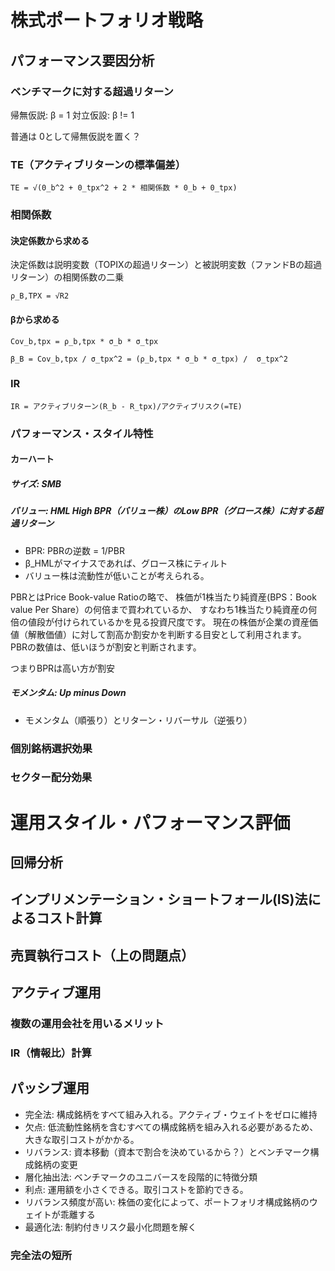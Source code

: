 # 株式ポートフォリオ戦略

## パフォーマンス要因分析

### ベンチマークに対する超過リターン

帰無仮説: β = 1
対立仮設: β != 1

普通は 0として帰無仮説を置く？

### TE（アクティブリターンの標準偏差）
```
TE = √(0_b^2 + 0_tpx^2 + 2 * 相関係数 * 0_b + 0_tpx)
```

### 相関係数

#### 決定係数から求める
決定係数は説明変数（TOPIXの超過リターン）と被説明変数（ファンドBの超過リターン）の相関係数の二乗
```
ρ_B,TPX = √R2
```
#### βから求める
```
Cov_b,tpx = ρ_b,tpx * σ_b * σ_tpx 
```
```
β_B = Cov_b,tpx / σ_tpx^2 = (ρ_b,tpx * σ_b * σ_tpx) /  σ_tpx^2
```

### IR
```
IR = アクティブリターン(R_b - R_tpx)/アクティブリスク(=TE)
```

### パフォーマンス・スタイル特性

#### カーハート
##### サイズ: SMB
##### バリュー: HML High BPR（バリュー株）のLow BPR（グロース株）に対する超過リターン
  * BPR: PBRの逆数 = 1/PBR
  * β_HMLがマイナスであれば、グロース株にティルト
  * バリュー株は流動性が低いことが考えられる。
  
PBRとはPrice Book-value Ratioの略で、
株価が1株当たり純資産(BPS：Book value Per Share）の何倍まで買われているか、
すなわち1株当たり純資産の何倍の値段が付けられているかを見る投資尺度です。
現在の株価が企業の資産価値（解散価値）に対して割高か割安かを判断する目安として利用されます。
PBRの数値は、低いほうが割安と判断されます。

つまりBPRは高い方が割安

##### モメンタム: Up minus Down 
  * モメンタム（順張り）とリターン・リバーサル（逆張り）


### 個別銘柄選択効果
### セクター配分効果

# 運用スタイル・パフォーマンス評価


## 回帰分析

## インプリメンテーション・ショートフォール(IS)法によるコスト計算

## 売買執行コスト（上の問題点）

## アクティブ運用
### 複数の運用会社を用いるメリット
### IR（情報比）計算

## パッシブ運用
* 完全法: 構成銘柄をすべて組み入れる。アクティブ・ウェイトをゼロに維持
 * 欠点: 低流動性銘柄を含むすべての構成銘柄を組み入れる必要があるため、大きな取引コストがかかる。
 * リバランス: 資本移動（資本で割合を決めているから？）とベンチマーク構成銘柄の変更
* 層化抽出法: ベンチマークのユニバースを段階的に特徴分類
 * 利点: 運用額を小さくできる。取引コストを節約できる。
 * リバランス頻度が高い: 株価の変化によって、ポートフォリオ構成銘柄のウェイトが乖離する
* 最適化法: 制約付きリスク最小化問題を解く

### 完全法の短所

